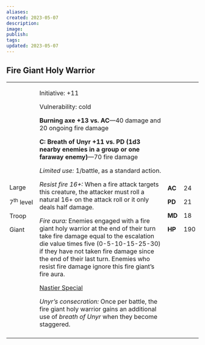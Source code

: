 ```yaml
---
aliases: 
created: 2023-05-07
description: 
image: 
publish: 
tags: 
updated: 2023-05-07
---
```


## Fire Giant Holy Warrior

<table>
<colgroup>
<col style="width: 16%" />
<col style="width: 71%" />
<col style="width: 5%" />
<col style="width: 6%" />
</colgroup>
<tbody>
<tr class="odd">
<td><p>Large</p>
<p>7<sup>th</sup> level</p>
<p>Troop</p>
<p>Giant</p></td>
<td><p>Initiative: +11</p>
<p>Vulnerability: cold</p>
<p><strong>Burning axe +13 vs. AC</strong>—40 damage and 20 ongoing fire
damage</p>
<p><strong>C: Breath of Unyr +11 vs. PD (1d3 nearby enemies in a group
or one faraway enemy)</strong>—70 fire damage</p>
<p><em>Limited use:</em> 1/battle, as a standard action.</p>
<p><em>Resist fire 16+:</em> When a fire attack targets this creature,
the attacker must roll a natural 16+ on the attack roll or it only deals
half damage.</p>
<p><em>Fire aura:</em> Enemies engaged with a fire giant holy warrior at
the end of their turn take fire damage equal to the escalation die value
times five (0-5-10-15-25-30) if they have not taken fire damage since
the end of their last turn. Enemies who resist fire damage ignore this
fire giant’s fire aura.</p>
<p><u>Nastier Special</u></p>
<p><em>Unyr’s consecration:</em> Once per battle, the fire giant holy
warrior gains an additional use of <em>breath of Unyr</em> when they
become staggered.</p></td>
<td><p><strong>AC</strong></p>
<p><strong>PD</strong></p>
<p><strong>MD</strong></p>
<p><strong>HP</strong></p></td>
<td><p>24</p>
<p>21</p>
<p>18</p>
<p>190</p></td>
</tr>
<tr class="even">
<td></td>
<td></td>
<td></td>
<td></td>
</tr>
</tbody>
</table>

